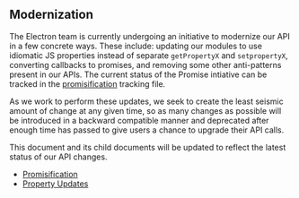 ## Modernization

The Electron team is currently undergoing an initiative to modernize our API in a few concrete ways. These include: updating our modules to use idiomatic JS properties instead of separate `getPropertyX` and `setpropertyX`, converting callbacks to promises, and removing some other anti-patterns present in our APIs. The current status of the Promise intiative can be tracked in the [promisification](promisification.md) tracking file.

As we work to perform these updates, we seek to create the least seismic amount of change at any given time, so as many changes as possible will be introduced in a backward compatible manner and deprecated after enough time has passed to give users a chance to upgrade their API calls.

This document and its child documents will be updated to reflect the latest status of our API changes.

* [Promisification](promisification.md)
* [Property Updates](property-updates.md)
